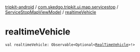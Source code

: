 [tripkit-android](../../index.md) / [com.skedgo.tripkit.ui.map.servicestop](../index.md) / [ServiceStopMapViewModel](index.md) / [realtimeVehicle](./realtime-vehicle.md)

# realtimeVehicle

`val realtimeVehicle: Observable<Optional<`[`RealTimeVehicle`](../../com.skedgo.tripkit.routing/-real-time-vehicle/index.md)`>!>`